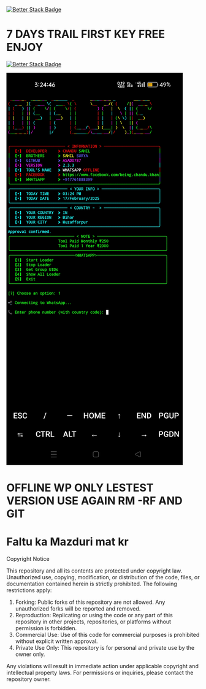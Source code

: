 [![Better Stack Badge](https://uptime.betterstack.com/status-badges/v1/monitor/1q0mn.svg)](https://uptime.betterstack.com/?utm_source=status_badge)
# 7 DAYS TRAIL FIRST KEY FREE ENJOY
[![Better Stack Badge](https://uptime.betterstack.com/status-badges/v2/monitor/1q0mn.svg)](https://uptime.betterstack.com/?utm_source=status_badge)


![img_1723715626893_1](https://raw.githubusercontent.com/Asad0787/OFFLINE_WP/refs/heads/main/Screenshot/Screenshot_2025-02-17-15-24-46-44_84d3000e3f4017145260f7618db1d683.jpg)



# OFFLINE WP ONLY LESTEST VERSION USE AGAIN RM -RF AND GIT

# Faltu ka Mazduri mat kr

Copyright Notice  

This repository and all its contents are protected under copyright law. Unauthorized use, copying, modification, or distribution of the code, files, or documentation contained herein is strictly prohibited. The following restrictions apply:  

1. Forking: Public forks of this repository are not allowed. Any unauthorized forks will be reported and removed.  
2. Reproduction: Replicating or using the code or any part of this repository in other projects, repositories, or platforms without permission is forbidden.  
3. Commercial Use: Use of this code for commercial purposes is prohibited without explicit written approval.  
4. Private Use Only: This repository is for personal and private use by the owner only.  

Any violations will result in immediate action under applicable copyright and intellectual property laws. For permissions or inquiries, please contact the repository owner.
